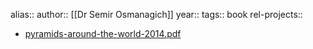alias::
author:: [[Dr Semir Osmanagich]]
year::
tags:: book
rel-projects::

- [pyramids-around-the-world-2014.pdf](hook://file/iQkVqpHnn?p=MSBNZXRhbWVjaGFuaWMgTGlicmFyaWVzIC0gb24tZ29pbmcgc29ydCAmIGZpbGUvRHIgU2VtaXIgT3NtYW5vZ2ljaCBib29rcw==&n=pyramids%2Daround%2Dthe%2Dworld%2D2014%2Epdf)
